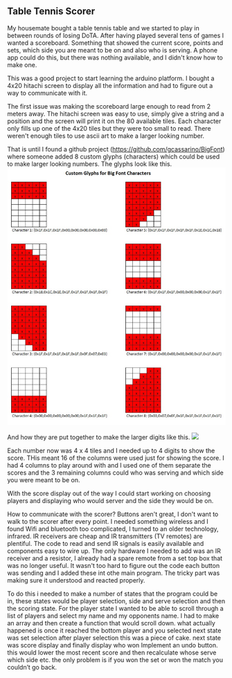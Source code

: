 ## Table Tennis Scorer

My housemate bought a table tennis table and we started to play  in between rounds of losing DoTA.
After having played several tens of games I wanted a scoreboard. Something that showed the current score, points and sets, which side you are meant to be on and also who is serving. A phone app could do this, but there was nothing available, and I didn't know how to make one. 
 
This was a good project to start learning the arduino platform. I bought a 4x20 hitachi screen to display all the information and had to figure out a way to communicate with it. 

The first issue was making the scoreboard large enough to read from 2 meters away. The hitachi screen was easy to use, simply give a string and a position and the screen will print it on the 80 available tiles. Each character only fills up one of the 4x20 tiles but they were too small to read. There weren't enough tiles to use ascii art to make a larger looking number.

That is until I found a github project (https://github.com/gcassarino/BigFont) where someone added 8 custom glyphs (characters) which could be used to make larger looking numbers. The glyphs look like this.
![](/img/BigFontGlyphs.jpg)

And how they are put together to make the larger digits like this.
![](/img/4x4-font.jpg)

Each number now was 4 x 4 tiles and I needed up to 4 digits to show the score. THis meant 16 of the columns were used just for showing the score. I had 4 columns to play around with and I used one of them separate the scores and the 3 remaining columns could who was serving and which side you were meant to be on. 

With the score display out of the way I could start working on choosing players and displaying who would server and the side they would be on.

How to communicate with the scorer? Buttons aren't great, I don't want to walk to the scorer after every point. I needed something wireless and I found Wifi and bluetooth too complicated, I turned to an older technology, infrared. IR receivers are cheap and IR transmitters (TV remotes) are plentiful. The code to read and send IR signals is easily available and components easy to wire up. The only hardware I needed to add was an IR receiver and a resistor, I already had a spare remote from a set top box that was no longer useful. It wasn't too hard to figure out the code each button was sending and I added these int othe main program. The tricky part was making sure it understood and reacted properly. 

To do this i needed to make a number of states that the program could be in, these states would be player selection, side and serve selection and then the scoring state. 
For the player state I wanted to be able to scroll through a list of players and select my name and my opponents name. I had to make an array and then create a function that would scroll down. what actually happened is once it reached the bottom player and you selected  next state was set selection after player selection this was a piece of cake.
next state was score display and finally display who won 
Implement an undo button. this would lower the most recent score and then recalculate whose serve which side etc. the only problem is if you won the set or won the match you couldn’t go back.
 
